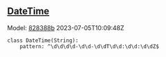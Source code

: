 ## [DateTime](https://github.com/spdx/spdx-3-model/blob/main/model/Core/Classes/DateTime.md)
Model: [828388b](https://github.com/spdx/spdx-3-model/commit/828388b98c2374f1af6b760ab87fee0d4a11e3f4) 2023-07-05T10:09:48Z
```
class DateTime(String):
    pattern: ^\d\d\d\d-\d\d-\d\dT\d\d:\d\d:\d\dZ$
```
